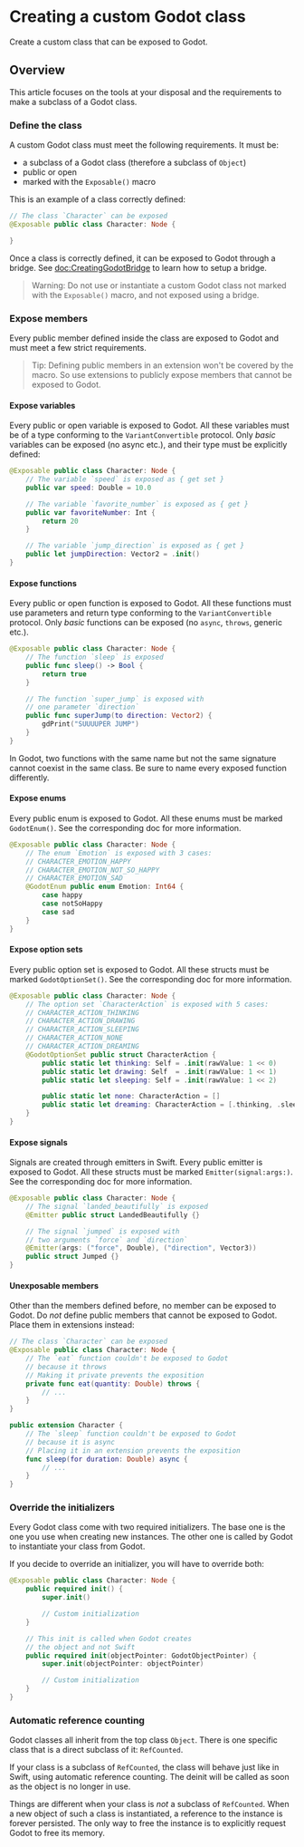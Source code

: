 # Creating a custom Godot class

Create a custom class that can be exposed to Godot.

## Overview

This article focuses on the tools at your disposal and the requirements to make a subclass of a Godot class.

### Define the class

A custom Godot class must meet the following requirements. It must be:
- a subclass of a Godot class (therefore a subclass of ``Object``)
- public or open
- marked with the ``Exposable()`` macro

This is an example of a class correctly defined:

```swift
// The class `Character` can be exposed
@Exposable public class Character: Node {

}
```

Once a class is correctly defined, it can be exposed to Godot through a bridge. See <doc:CreatingGodotBridge> to learn how to setup a bridge.

> Warning: Do not use or instantiate a custom Godot class not marked with the ``Exposable()`` macro, and not exposed using a bridge.

### Expose members

Every public member defined inside the class are exposed to Godot and must meet a few strict requirements.

> Tip: Defining public members in an extension won't be covered by the macro. So use extensions to publicly expose members that cannot be exposed to Godot.

#### Expose variables

Every public or open variable is exposed to Godot. All these variables must be of a type conforming to the ``VariantConvertible`` protocol.
Only *basic* variables can be exposed (no async etc.), and their type must be explicitly defined:

```swift
@Exposable public class Character: Node {
    // The variable `speed` is exposed as { get set }
    public var speed: Double = 10.0

    // The variable `favorite_number` is exposed as { get }
    public var favoriteNumber: Int {
        return 20
    }

    // The variable `jump_direction` is exposed as { get }
    public let jumpDirection: Vector2 = .init()
}
```

#### Expose functions

Every public or open function is exposed to Godot. All these functions must use parameters and return type conforming to the ``VariantConvertible`` protocol.
Only *basic* functions can be exposed (no `async`, `throws`, generic etc.).

```swift
@Exposable public class Character: Node {
    // The function `sleep` is exposed
    public func sleep() -> Bool {
        return true
    }

    // The function `super_jump` is exposed with
    // one parameter `direction`
    public func superJump(to direction: Vector2) {
        gdPrint("SUUUUPER JUMP")
    }
}
```

In Godot, two functions with the same name but not the same signature cannot coexist in the same class. Be sure to name every exposed function differently.

#### Expose enums

Every public enum is exposed to Godot. All these enums must be marked ``GodotEnum()``. See the corresponding doc for more information.

```swift
@Exposable public class Character: Node {
    // The enum `Emotion` is exposed with 3 cases:
    // CHARACTER_EMOTION_HAPPY
    // CHARACTER_EMOTION_NOT_SO_HAPPY
    // CHARACTER_EMOTION_SAD
    @GodotEnum public enum Emotion: Int64 {
        case happy
        case notSoHappy
        case sad
    }
}
```

#### Expose option sets

Every public option set is exposed to Godot. All these structs must be marked ``GodotOptionSet()``. See the corresponding doc for more information.

```swift
@Exposable public class Character: Node {
    // The option set `CharacterAction` is exposed with 5 cases:
    // CHARACTER_ACTION_THINKING
    // CHARACTER_ACTION_DRAWING
    // CHARACTER_ACTION_SLEEPING
    // CHARACTER_ACTION_NONE
    // CHARACTER_ACTION_DREAMING
    @GodotOptionSet public struct CharacterAction {
        public static let thinking: Self = .init(rawValue: 1 << 0)
        public static let drawing: Self  = .init(rawValue: 1 << 1)
        public static let sleeping: Self = .init(rawValue: 1 << 2)

        public static let none: CharacterAction = []
        public static let dreaming: CharacterAction = [.thinking, .sleeping]
    }
}
```

#### Expose signals

Signals are created through emitters in Swift.
Every public emitter is exposed to Godot. All these structs must be marked ``Emitter(signal:args:)``. See the corresponding doc for more information.

```swift
@Exposable public class Character: Node {
    // The signal `landed_beautifully` is exposed
    @Emitter public struct LandedBeautifully {}

    // The signal `jumped` is exposed with
    // two arguments `force` and `direction`
    @Emitter(args: ("force", Double), ("direction", Vector3))
    public struct Jumped {}
}
```

#### Unexposable members

Other than the members defined before, no member can be exposed to Godot.
Do *not* define public members that cannot be exposed to Godot. Place them in extensions instead:

```swift
// The class `Character` can be exposed
@Exposable public class Character: Node {
    // The `eat` function couldn't be exposed to Godot
    // because it throws
    // Making it private prevents the exposition
    private func eat(quantity: Double) throws {
        // ...
    }
}

public extension Character {
    // The `sleep` function couldn't be exposed to Godot
    // because it is async
    // Placing it in an extension prevents the exposition
    func sleep(for duration: Double) async {
        // ...
    }
}
```

### Override the initializers

Every Godot class come with two required initializers.
The base one is the one you use when creating new instances. The other one is called by Godot to instantiate your class from Godot.

If you decide to override an initializer, you will have to override both: 

```swift
@Exposable public class Character: Node {
    public required init() {
        super.init()

        // Custom initialization
    }

    // This init is called when Godot creates
    // the object and not Swift
    public required init(objectPointer: GodotObjectPointer) {
        super.init(objectPointer: objectPointer)

        // Custom initialization
    }
}
```

### Automatic reference counting

Godot classes all inherit from the top class ``Object``.
There is one specific class that is a direct subclass of it: ``RefCounted``.

If your class is a subclass of `RefCounted`, the class will behave just like in Swift, using automatic reference counting. The deinit will be called as soon as the object is no longer in use.

Things are different when your class is *not* a subclass of `RefCounted`. When a new object of such a class is instantiated, a reference to the instance is forever persisted. The only way to free the instance is to explicitly request Godot to free its memory.
